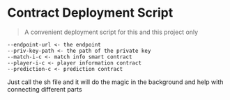 # Contract Deployment Script

> A convenient deployment script for this and this project only

```
--endpoint-url <- the endpoint
--priv-key-path <- the path of the private key
--match-i-c <- match info smart contract
--player-i-c <- player information contract
--prediction-c <- prediction contract
```

Just call the sh file and it will do the magic in the background and help with connecting different parts